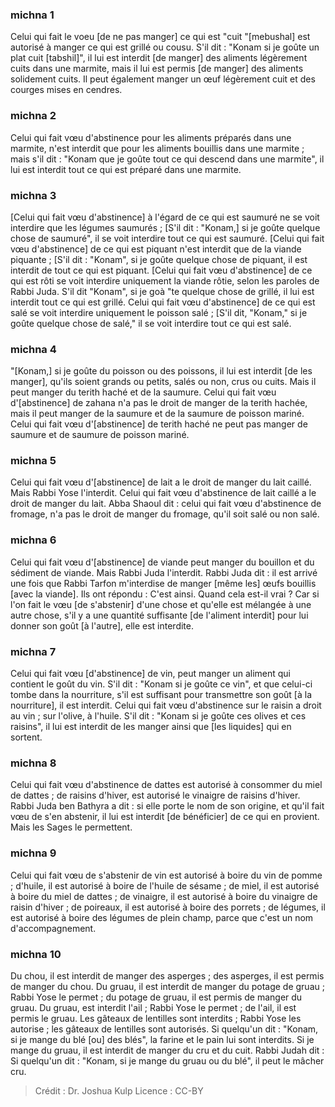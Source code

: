 
### michna 1
Celui qui fait le voeu [de ne pas manger] ce qui est "cuit "[mebushal] est autorisé à manger ce qui est grillé ou cousu. S'il dit : "Konam si je goûte un plat cuit [tabshil]", il lui est interdit [de manger] des aliments légèrement cuits dans une marmite, mais il lui est permis [de manger] des aliments solidement cuits. Il peut également manger un œuf légèrement cuit et des courges mises en cendres.

### michna 2
Celui qui fait vœu d'abstinence pour les aliments préparés dans une marmite, n'est interdit que pour les aliments bouillis dans une marmite ; mais s'il dit : "Konam que je goûte tout ce qui descend dans une marmite", il lui est interdit tout ce qui est préparé dans une marmite.

### michna 3
[Celui qui fait vœu d'abstinence] à l'égard de ce qui est saumuré ne se voit interdire que les légumes saumurés ; [S'il dit : "Konam,] si je goûte quelque chose de saumuré", il se voit interdire tout ce qui est saumuré. [Celui qui fait vœu d'abstinence] de ce qui est piquant n'est interdit que de la viande piquante ; [S'il dit : "Konam", si je goûte quelque chose de piquant, il est interdit de tout ce qui est piquant. [Celui qui fait vœu d'abstinence] de ce qui est rôti se voit interdire uniquement la viande rôtie, selon les paroles de Rabbi Juda. S'il dit "Konam", si je goà "te quelque chose de grillé, il lui est interdit tout ce qui est grillé. Celui qui fait vœu d'abstinence] de ce qui est salé se voit interdire uniquement le poisson salé ; [S'il dit, "Konam," si je goûte quelque chose de salé," il se voit interdire tout ce qui est salé.

### michna 4
"[Konam,] si je goûte du poisson ou des poissons, il lui est interdit [de les manger], qu'ils soient grands ou petits, salés ou non, crus ou cuits. Mais il peut manger du terith haché et de la saumure. Celui qui fait vœu d'[abstinence] de zahana n'a pas le droit de manger de la terith hachée, mais il peut manger de la saumure et de la saumure de poisson mariné. Celui qui fait vœu d'[abstinence] de terith haché ne peut pas manger de saumure et de saumure de poisson mariné.

### michna 5
Celui qui fait vœu d'[abstinence] de lait a le droit de manger du lait caillé. Mais Rabbi Yose l'interdit. Celui qui fait vœu d'abstinence de lait caillé a le droit de manger du lait. Abba Shaoul dit : celui qui fait vœu d'abstinence de fromage, n'a pas le droit de manger du fromage, qu'il soit salé ou non salé.

### michna 6
Celui qui fait vœu d'[abstinence] de viande peut manger du bouillon et du sédiment de viande. Mais Rabbi Juda l'interdit. Rabbi Juda dit : il est arrivé une fois que Rabbi Tarfon m'interdise de manger [même les] œufs bouillis [avec la viande]. Ils ont répondu :  C'est ainsi.  Quand cela est-il vrai ? Car si l'on fait le vœu [de s'abstenir] d'une chose et qu'elle est mélangée à une autre chose, s'il y a une quantité suffisante [de l'aliment interdit] pour lui donner son goût [à l'autre], elle est interdite.

### michna 7
Celui qui fait vœu [d'abstinence] de vin, peut manger un aliment qui contient le goût du vin. S'il dit : "Konam si je goûte ce vin", et que celui-ci tombe dans la nourriture, s'il est suffisant pour transmettre son goût [à la nourriture], il est interdit. Celui qui fait vœu d'abstinence sur le raisin a droit au vin ; sur l'olive, à l'huile. S'il dit : "Konam si je goûte ces olives et ces raisins", il lui est interdit de les manger ainsi que [les liquides] qui en sortent.

### michna 8
Celui qui fait vœu d'abstinence de dattes est autorisé à consommer du miel de dattes ; de raisins d'hiver, est autorisé le vinaigre de raisins d'hiver. Rabbi Juda ben Bathyra a dit : si elle porte le nom de son origine, et qu'il fait vœu de s'en abstenir, il lui est interdit [de bénéficier] de ce qui en provient. Mais les Sages le permettent.

### michna 9
Celui qui fait vœu de s'abstenir de vin est autorisé à boire du vin de pomme ; d'huile, il est autorisé à boire de l'huile de sésame ; de miel, il est autorisé à boire du miel de dattes ; de vinaigre, il est autorisé à boire du vinaigre de raisin d'hiver ; de poireaux, il est autorisé à boire des porrets ; de légumes, il est autorisé à boire des légumes de plein champ, parce que c'est un nom d'accompagnement.

### michna 10
Du chou, il est interdit de manger des asperges ; des asperges, il est permis de manger du chou. Du gruau, il est interdit de manger du potage de gruau ; Rabbi Yose le permet ; du potage de gruau, il est permis de manger du gruau. Du gruau, est interdit l'ail ; Rabbi Yose le permet ; de l'ail, il est permis le gruau. Les gâteaux de lentilles sont interdits ; Rabbi Yose les autorise ; les gâteaux de lentilles sont autorisés. Si quelqu'un dit : "Konam, si je mange du blé [ou] des blés", la farine et le pain lui sont interdits. Si je mange du gruau, il est interdit de manger du cru et du cuit. Rabbi Judah dit : Si quelqu'un dit : "Konam, si je mange du gruau ou du blé", il peut le mâcher cru.

>Crédit : Dr. Joshua Kulp
>Licence : CC-BY